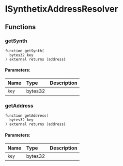 # ISynthetixAddressResolver





## Functions
### getSynth
```solidity
function getSynth(
  bytes32 key
) external returns (address)
```


#### Parameters:
| Name | Type | Description                                                          |
| :--- | :--- | :------------------------------------------------------------------- |
|`key` | bytes32 | 


### getAddress
```solidity
function getAddress(
  bytes32 key
) external returns (address)
```


#### Parameters:
| Name | Type | Description                                                          |
| :--- | :--- | :------------------------------------------------------------------- |
|`key` | bytes32 | 


